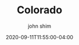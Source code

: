 ---
date: 2020-09-11T11:55:00-04:00
title: "Colorado"
seo_title: "Contact Colorado Governor"
description: Contact Colorado Governor
author: john shim
url: /colorado/
weight: 1
---